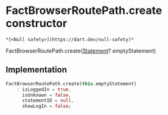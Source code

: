 


# FactBrowserRoutePath.create constructor




    *[<Null safety>](https://dart.dev/null-safety)*



FactBrowserRoutePath.create([Statement](../../models_statement/Statement-class.md)? emptyStatement)





## Implementation

```dart
FactBrowserRoutePath.create(this.emptyStatement)
    : isLoggedIn = true,
      isUnknown = false,
      statementID = null,
      showLogIn = false;
```







